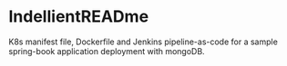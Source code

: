 # IndellientREADme
K8s manifest file, Dockerfile and Jenkins pipeline-as-code for a sample spring-book application deployment with mongoDB.
